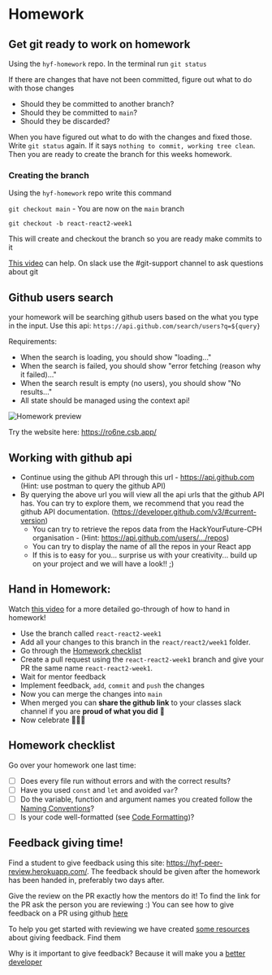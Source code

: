 # Homework

## Get git ready to work on homework

Using the `hyf-homework` repo. In the terminal run `git status`

If there are changes that have not been committed, figure out what to do with those changes

- Should they be committed to another branch?
- Should they be committed to `main`?
- Should they be discarded?

When you have figured out what to do with the changes and fixed those. Write `git status` again. If it says `nothing to commit, working tree clean`. Then you are ready to create the branch for this weeks homework.

### Creating the branch

Using the `hyf-homework` repo write this command

`git checkout main` - You are now on the `main` branch

`git checkout -b react-react2-week1`

This will create and checkout the branch so you are ready make commits to it

[This video](https://www.youtube.com/watch?v=XYlgh9hSWtw) can help. On slack use the #git-support channel to ask questions about git

## Github users search

your homework will be searching github users based on the what you type in the input. Use this api: `https://api.github.com/search/users?q=${query}`

Requirements:

- When the search is loading, you should show "loading..."
- When the search is failed, you should show "error fetching (reason why it failed)..."
- When the search result is empty (no users), you should show "No results..."
- All state should be managed using the context api!

![Homework preview](assets/homework-preview.gif)

Try the website here: https://ro6ne.csb.app/

## Working with github api

- Continue using the github API through this url - https://api.github.com (Hint: use postman to query the github API)
- By querying the above url you will view all the api urls that the github API has. You can try to explore them, we recommend that you read the github API documentation. (https://developer.github.com/v3/#current-version)
  - You can try to retrieve the repos data from the HackYourFuture-CPH organisation - (Hint: https://api.github.com/users/.../repos)
  - You can try to display the name of all the repos in your React app
  - If this is to easy for you... surprise us with your creativity... build up on your project and we will have a look!! ;)

## Hand in Homework:

Watch [this video](https://www.youtube.com/watch?v=XYlgh9hSWtw) for a more detailed go-through of how to hand in homework!

- Use the branch called `react-react2-week1`
- Add all your changes to this branch in the `react/react2/week1` folder.
- Go through the [Homework checklist](#homework-checklist)
- Create a pull request using the `react-react2-week1` branch and give your PR the same name `react-react2-week1`.
- Wait for mentor feedback
- Implement feedback, `add`, `commit` and `push` the changes
- Now you can merge the changes into `main`
- When merged you can **share the github link** to your classes slack channel if you are **proud of what you did** 💪
- Now celebrate 🎉🎉🎉

## Homework checklist

Go over your homework one last time:

- [ ] Does every file run without errors and with the correct results?
- [ ] Have you used `const` and `let` and avoided `var`?
- [ ] Do the variable, function and argument names you created follow the [Naming Conventions](https://github.com/HackYourFuture/fundamentals/blob/master/fundamentals/naming_conventions.md)?
- [ ] Is your code well-formatted (see [Code Formatting](https://github.com/HackYourFuture/fundamentals/blob/master/fundamentals/naming_conventions.md))?

## Feedback giving time!

Find a student to give feedback using this site: https://hyf-peer-review.herokuapp.com/. The feedback should be given after the homework has been handed in, preferably two days after.

Give the review on the PR exactly how the mentors do it! To find the link for the PR ask the person you are reviewing :) You can see how to give feedback on a PR using github [here](https://docs.github.com/en/github/collaborating-with-issues-and-pull-requests/commenting-on-a-pull-request)

To help you get started with reviewing we have created [some resources](https://github.com/HackYourFuture-CPH/curriculum/tree/main/review) about giving feedback. Find them

Why is it important to give feedback? Because it will make you a [better](https://www.brightspot.com/blog/developer-life-5-reasons-why-the-code-review-process-is-critical-for-developers) [developer](https://www.sitepoint.com/the-importance-of-code-reviews/)
